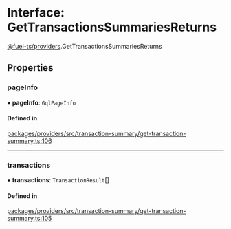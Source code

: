 # Interface: GetTransactionsSummariesReturns

[@fuel-ts/providers](/api/Providers/index.md).GetTransactionsSummariesReturns

## Properties

### pageInfo

• **pageInfo**: `GqlPageInfo`

#### Defined in

[packages/providers/src/transaction-summary/get-transaction-summary.ts:106](https://github.com/FuelLabs/fuels-ts/blob/a337878e/packages/providers/src/transaction-summary/get-transaction-summary.ts#L106)

___

### transactions

• **transactions**: `TransactionResult`[]

#### Defined in

[packages/providers/src/transaction-summary/get-transaction-summary.ts:105](https://github.com/FuelLabs/fuels-ts/blob/a337878e/packages/providers/src/transaction-summary/get-transaction-summary.ts#L105)
